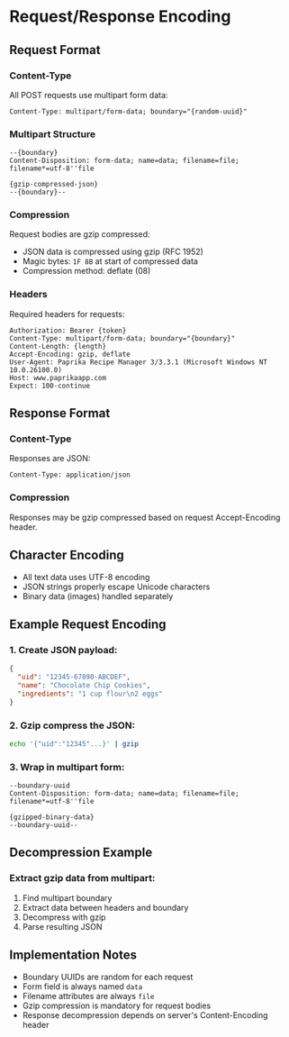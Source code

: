 # Request/Response Encoding

## Request Format

### Content-Type
All POST requests use multipart form data:
```http
Content-Type: multipart/form-data; boundary="{random-uuid}"
```

### Multipart Structure
```http
--{boundary}
Content-Disposition: form-data; name=data; filename=file; filename*=utf-8''file

{gzip-compressed-json}
--{boundary}--
```

### Compression
Request bodies are gzip compressed:
- JSON data is compressed using gzip (RFC 1952)
- Magic bytes: `1F 8B` at start of compressed data
- Compression method: deflate (08)

### Headers
Required headers for requests:
```http
Authorization: Bearer {token}
Content-Type: multipart/form-data; boundary="{boundary}"
Content-Length: {length}
Accept-Encoding: gzip, deflate
User-Agent: Paprika Recipe Manager 3/3.3.1 (Microsoft Windows NT 10.0.26100.0)
Host: www.paprikaapp.com
Expect: 100-continue
```

## Response Format

### Content-Type
Responses are JSON:
```http
Content-Type: application/json
```

### Compression
Responses may be gzip compressed based on request Accept-Encoding header.

## Character Encoding
- All text data uses UTF-8 encoding
- JSON strings properly escape Unicode characters
- Binary data (images) handled separately

## Example Request Encoding

### 1. Create JSON payload:
```json
{
  "uid": "12345-67890-ABCDEF",
  "name": "Chocolate Chip Cookies",
  "ingredients": "1 cup flour\n2 eggs"
}
```

### 2. Gzip compress the JSON:
```bash
echo '{"uid":"12345"...}' | gzip
```

### 3. Wrap in multipart form:
```http
--boundary-uuid
Content-Disposition: form-data; name=data; filename=file; filename*=utf-8''file

{gzipped-binary-data}
--boundary-uuid--
```

## Decompression Example

### Extract gzip data from multipart:
1. Find multipart boundary
2. Extract data between headers and boundary
3. Decompress with gzip
4. Parse resulting JSON

## Implementation Notes
- Boundary UUIDs are random for each request
- Form field is always named `data`
- Filename attributes are always `file`
- Gzip compression is mandatory for request bodies
- Response decompression depends on server's Content-Encoding header
